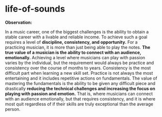 # life-of-sounds

**Observation:** 

In a music career, one of the biggest challenges is the ability to obtain a stable career with a livable and reliable income. To achieve such a goal requires a level of **discipline, consistency, and opportunity.**  For a practicing musician, it is more than just being able to play the notes. **The true value of a musician is the ability to connect with an audience, emotionally.** Achieving a level where musicians can play with passion varies by the individual, but the requirement would always be practice and consistency over the course of months to years.  Consistency is the most difficult part when learning a new skill set. Practice is not always the most entertaining and it includes repetitive actions on fundamentals. The value of mastering the fundamentals is the ability to be given any difficult piece and drastically **reducing the technical challenges and increasing the focus on playing with passion and emotion.** That is, where musicians can connect with an audience emotionally, but that requires consistency, and it is where most quit regardless of if their skills are truly exceptional than the average person. 
